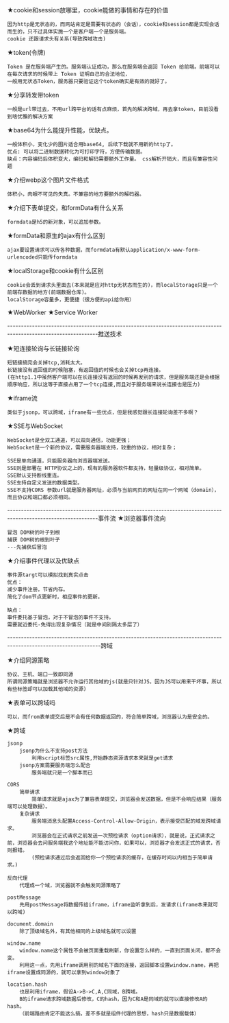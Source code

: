 ★cookie和session放哪里，cookie能做的事情和存在的价值

    因为http是无状态的，而网站肯定是需要有状态的（会话），cookie和session都是实现会话而生的，只不过具体实施一个是客户端一个是服务端。
    cookie 还跟请求头有关系(导致跨域攻击)

★token(令牌)

    Token 是在服务端产生的。服务端认证成功，那么在服务端会返回 Token 给前端。前端可以在每次请求的时候带上 Token 证明自己的合法地位，
    一般用无状态Token，服务器只要验证这个token确实是有效的就好了。

★分享转发带token

    一般是url带过去，不用url跨平台的话有点麻烦，首先的解决跨域，再去拿token，目前没看到啥优雅的解决方案

★base64为什么能提升性能，优缺点。

    一般体积小，变化少的图片适合用base64, 后续下载就不用新的http了。
    优点: 可以将二进制数据转化为可打印字符，方便传输数据。
    缺点：内容编码后体积变大，编码和解码需要额外工作量。 css解析开销大，而且有兼容性问题

★介绍webp这个图片文件格式

    体积小，肉眼不可见的失真。不兼容的地方要额外的解码器。

★介绍下表单提交，和formData有什么关系

    formdata是h5的新对象，可以追加参数。

★formData和原生的ajax有什么区别

    ajax要设置请求可以传各种数据，而formdata有默认application/x-www-form-urlencoded只能传formdata

★localStorage和cookie有什么区别

    cookie会丢到请求头里面去(本来就是应对http无状态而生的)，而localStorage只是一个前端存数据的地方(前端数据仓库)。
    localStorage容量多，更便捷（很方便的api给你用）

★WebWorker
★Service Worker

---------------------------------------------------------------------------------------------------------------推送技术

★短连接轮询与长链接轮询

    短链接搞完会关掉tcp,消耗太大。
    长链接没有返回值的时候阻塞，有返回值的时候也会关掉tcp再连接。
    (在http1.1中虽然客户端可以在长连接没有返回的时候再发别的请求，但是服务端还是会根据顺序响应，所以这等于直接占用了一个tcp连接,而且对于服务端来说长连接也是压力)

★iframe流

    类似于jsonp，可以跨域，iframe有一些优点，但是我感觉跟长连接轮询差不多啊？

★SSE与WebSocket

    WebSocket是全双工通道，可以双向通信，功能更强；
    WebSocket是一个新的协议，需要服务器端支持，较重的协议，相对复杂；

    SSE是单向通道，只能服务器向浏览器端发送。
    SSE则是部署在 HTTP协议之上的，现有的服务器软件都支持，轻量级协议，相对简单。
    SSE默认支持断线重连。
    SSE支持自定义发送的数据类型。
    SSE不支持CORS 参数url就是服务器网址，必须与当前网页的网址在同一个网域（domain），而且协议和端口都必须相同。

---------------------------------------------------------------------------------------------------------------事件流
★浏览器事件流向

    冒泡 DOM树的叶子到根
    捕获 DOM树的根到叶子
    ---先捕获后冒泡

★介绍事件代理以及优缺点

    事件源targt可以模拟找到真实点击
    优点：
    减少事件注册，节省内存。
    简化了dom节点更新时，相应事件的更新。

    缺点：
    事件委托基于冒泡，对于不冒泡的事件不支持。
    需要就近委托-免得出现复杂情况（就是中间别隔太多层了）

----------------------------------------------------------------------------------------------------------------跨域

★介绍同源策略

    协议、主机、端口一致即同源
    所谓同源策略就是浏览器不允许运行其他域的js(就是只针对JS，因为JS可以用来干坏事，所以有些标签却可以加载其他域的资源)

★表单可以跨域吗

    可以，而from表单提交后是不会有任何数据返回的，符合简单跨域，浏览器认为是安全的。

★跨域

    jsonp
        jsonp为什么不支持post方法
            利用script标签src属性,开始静态资源请求本来就是get请求
        jsonp方案需要服务端怎么配合
            服务端就只是一个脚本而已

    CORS
        简单请求
            简单请求就是ajax为了兼容表单提交，浏览器会发送数据，但是不会响应结果（服务端可以处理数据）。
        复杂请求
            服务端消息头配置Access-Control-Allow-Origin，表示接受匹配的域发跨域请求。
            浏览器会在正式请求之前发送一次预检请求（option请求），就是说，正式请求之前，浏览器会去问服务端我这个地址能不能访问你，如果可以，浏览器才会发送正式的请求，否则报错。
            (预检请求通过后会返回给你一个预检请求的缓存，在缓存时间以内相当于简单请求。)

    反向代理
        代理成一个域，浏览器就不会触发同源策略了

    postMessage
        先用postMessage将数据传给iframe，iframe监听拿到后，发请求(iframe本来就可以跨域)

    document.domain
        除了顶级域名外，有其他相同的上级域名就可以设置

    window.name
        window.name这个属性不会被页面重载刷新，你设置怎么样的，一直到页面关闭，都不会变。
        利用这一点，先用iframe调用别的域名下面的连接，返回脚本设置window.name，再把iframe设置成同源的，就可以拿到window对象了
        
    location.hash
        也是利用iframe，假设A->B->C,A,C同域，B跨域。
        B的iframe请求跨域数据后修改，C的hash，因为C和A是同域的就可以直接修改A的hash。
        （前端路由肯定不能这么搞，差不多就是组件代理的思想，hash只是数据载体）
